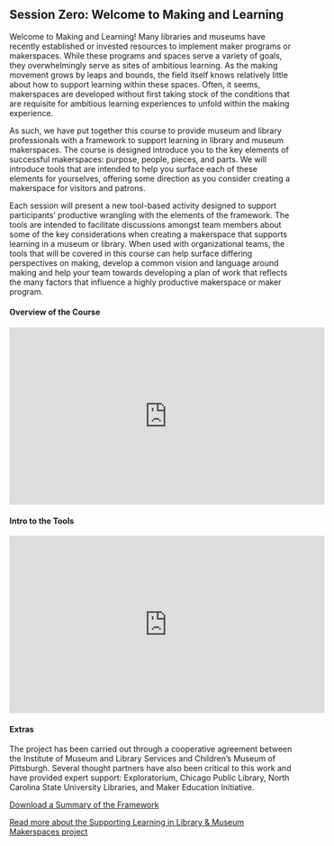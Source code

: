 ## Session Zero: Welcome to Making and Learning

Welcome to Making and Learning! Many libraries and museums have recently established or invested resources to implement maker programs or makerspaces. While these programs and spaces serve a variety of goals, they overwhelmingly serve as sites of ambitious learning. As the making movement grows by leaps and bounds, the field itself knows relatively little about how to support learning within these spaces. Often, it seems, makerspaces are developed without first taking stock of the conditions that are requisite for ambitious learning experiences to unfold within the making experience.   

As such, we have put together this course to provide museum and library professionals with a framework to support learning in library and museum makerspaces. The course is designed introduce you to the key elements of successful makerspaces: purpose, people, pieces, and parts. We will introduce tools that are intended to help you surface each of these elements for yourselves, offering some direction as you consider creating a makerspace for visitors and patrons.

Each session will present a new tool-based activity designed to support participants’ productive wrangling with the elements of the framework.  The tools are intended to facilitate discussions amongst team members about some of the key considerations when creating a makerspace that supports learning in a museum or library. When used with organizational teams, the tools that will be covered in this course can help surface differing perspectives on making, develop a common vision and language around making and help your team towards developing a plan of work that reflects the many factors that influence a highly productive makerspace or maker program.  


#### Overview of the Course
<iframe width="560" height="315" src="https://www.youtube.com/embed/OrDvy-WMOPA" frameborder="0" allowfullscreen></iframe>


#### Intro to the Tools
<iframe width="560" height="315" src="https://www.youtube.com/embed/vLEZO2JMyWg" frameborder="0" allowfullscreen></iframe>


#### Extras
The project has been carried out through a cooperative agreement between the Institute of Museum and Library Services and Children’s Museum of Pittsburgh. Several thought partners have also been critical to this work and have provided expert support: Exploratorium, Chicago Public Library, North Carolina State University Libraries, and Maker Education Initiative.

[Download a Summary of the Framework](https://github.com/p2pu/makingandlearning/raw/gh-pages/modules/tools/Framework.pdf)

<a href="https://makingandlearning.squarespace.com/" target="_blank">Read more about the Supporting Learning in Library & Museum Makerspaces project</a>
